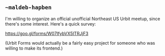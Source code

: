 ## `~maldeb-hapben`
I'm willing to organize an official unofficial Northeast US Urbit meetup, since there's some interest. Here's a quick survey:

https://goo.gl/forms/W07IfybVX5ITRJjF3

(Urbit Forms would actually be a fairly easy project for someone who was willing to make its frontend.)